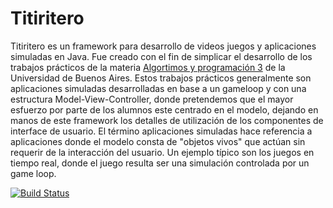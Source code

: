 Titiritero
==========

Titiritero es un framework para desarrollo de videos juegos y aplicaciones simuladas en Java. Fue creado con el fin de simplicar el desarrollo de los trabajos prácticos de la materia [Algortimos y programación 3](http://materias.fi.uba.ar/7507/) de la Universidad de Buenos Aires. Estos trabajos prácticos generalmente son aplicaciones simuladas desarrolladas en base a un gameloop y con una estructura Model-View-Controller, donde pretendemos que el mayor esfuerzo por parte de los alumnos este centrado en el modelo, dejando en manos de este framework los detalles de utilización de los componentes de interface de usuario. El término aplicaciones simuladas hace referencia a aplicaciones donde el modelo consta de "objetos vivos" que actúan sin requerir de la interacción del usuario. Un ejemplo típico son los juegos en tiempo real, donde el juego resulta ser una simulación controlada por un game loop.


[<img src="https://secure.travis-ci.org/nicopaez/titiritero.png?branch=master" alt="Build Status" />](http://travis-ci.org/nicopaez/titiritero)

